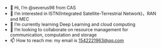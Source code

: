 - 👋 Hi, I’m @severus98 from CAS
- 👀 I’m interested in ISTN(Integrated Satellite-Terrestrial Network)，RAN and MEC
- 🌱 I’m currently learning Deep Learning and cloud computing 
- 💞️ I’m looking to collaborate on resource management for communication, computation and storage
- 📫 How to reach me: my email is 1542221963@qq.com

<!---
severus98/severus98 is a ✨ special ✨ repository because its `README.md` (this file) appears on your GitHub profile.
You can click the Preview link to take a look at your changes.
--->
